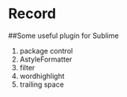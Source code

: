 # Record

##Some useful plugin for Sublime
1. package control
2. AstyleFormatter
3. filter
4. wordhighlight
5. trailing space

